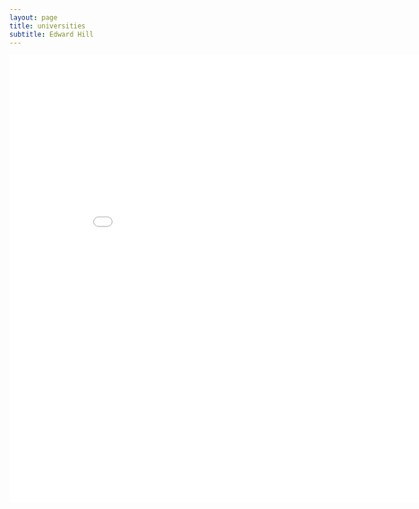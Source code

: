 ```yaml
---
layout: page
title: universities
subtitle: Edward Hill
---
```


<iframe width="900" height="800" frameborder="0" scrolling="no" src="//plot.ly/~ddhll/14.embed"></iframe>
